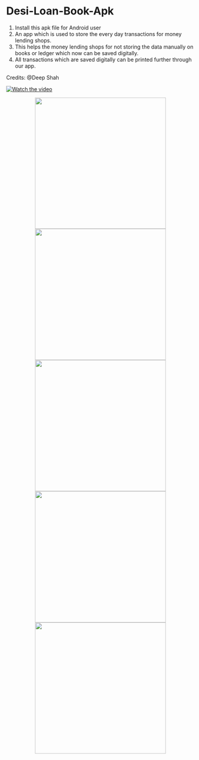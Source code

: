 # Desi-Loan-Book-Apk

1. Install this apk file for Android user
2. An app which is used to store the every day transactions for money lending shops.
3. This helps the money lending shops for not storing the data manually on books or ledger which now can be saved digitally.
4. All transactions which are saved digitally can be printed further through our app.

Credits: @Deep Shah

[![Watch the video](https://github.com/Deeps966/Desi-Loan-Book/blob/main/Dashboard.jpeg)](https://github.com/Deeps966/Desi-Loan-Book/blob/main/Desi%20Loan%20Book%20Demo.mp4)

<p align="center">
  <img src="https://github.com/Deeps966/Desi-Loan-Book/blob/main/Dashboard.jpeg" width="350">
  <img src="https://github.com/Deeps966/Desi-Loan-Book/blob/main/Bill%20Entries.jpeg" width="350">
  <img src="https://github.com/Deeps966/Desi-Loan-Book/blob/main/Expense%20Entries.jpeg" width="350">
  <img src="https://github.com/Deeps966/Desi-Loan-Book/blob/main/View%20Data.jpeg" width="350">
  <img src="https://github.com/Deeps966/Desi-Loan-Book/blob/main/Pdf%20Generated.jpeg" width="350">  
</p>
